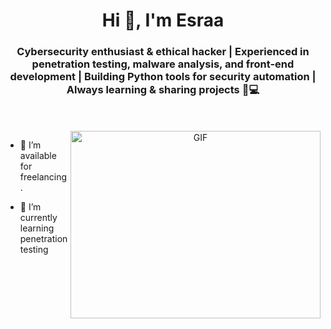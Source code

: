 <h1 align="center">Hi 👋, I'm Esraa </h1>
<h3 align="center">Cybersecurity enthusiast & ethical hacker | Experienced in penetration testing, malware analysis, and front-end development | Building Python tools for security automation | Always learning & sharing projects 🔐💻 </h3>

<br/>
<br/>

<a target="_blank" align="center">
  <img align="right" top="500" height="300" width="400" alt="GIF" src="https://media.giphy.com/media/SWoSkN6DxTszqIKEqv/giphy.gif">
</a>

- 🤝 I’m available for freelancing.

- 🔐 I’m currently learning penetration testing 

<br/>




